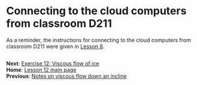 # Connecting to the cloud computers from classroom D211
As a reminder, the instructions for connecting to the cloud computers from classroom D211 were given in [Lesson 8](https://github.com/Intro-Quantitative-Geology/Lesson-8-Basic-geostatistics/blob/master/Lesson/connecting-to-cloud.md).

## 
**Next**: [Exercise 12: Viscous flow of ice]()<br/>
**Home**: [Lesson 12 main page](https://github.com/Intro-Quantitative-Geology/Lesson-12-Viscous-flows)<br/>
**Previous**: [Notes on viscous flow down an incline](Viscous-flow-down-an-incline.pdf)
